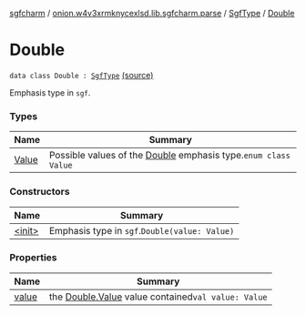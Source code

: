 [sgfcharm](../../../index.md) / [onion.w4v3xrmknycexlsd.lib.sgfcharm.parse](../../index.md) / [SgfType](../index.md) / [Double](./index.md)

# Double

`data class Double : `[`SgfType`](../index.md) [(source)](https://github.com/w4v3/sgfcharm/tree/master/sgfcharm/src/main/java/onion/w4v3xrmknycexlsd/lib/sgfcharm/parse/SgfTree.kt#L347)

Emphasis type in `sgf`.

### Types

| Name | Summary |
|---|---|
| [Value](-value/index.md) | Possible values of the [Double](./index.md) emphasis type.`enum class Value` |

### Constructors

| Name | Summary |
|---|---|
| [&lt;init&gt;](-init-.md) | Emphasis type in `sgf`.`Double(value: Value)` |

### Properties

| Name | Summary |
|---|---|
| [value](value.md) | the [Double.Value](-value/index.md) value contained`val value: Value` |
